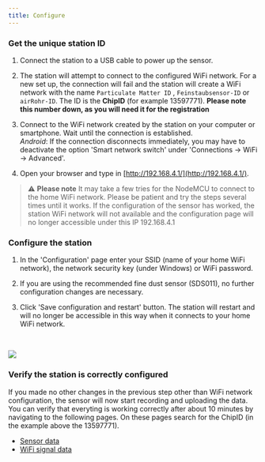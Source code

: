 ```yaml
---
title: Configure
---
```

### Get the unique station ID
1. Connect the station to a USB cable to power up the sensor.

2. The station will attempt to connect to the configured WiFi network. For a new set up, the connection will fail and the station will create a WiFi network with the name `Particulate Matter ID` , `Feinstaubsensor-ID` or `airRohr-ID`. The ID is the **ChipID** (for example 13597771). **Please note this number down, as you will need it for the registration**

3. Connect to the WiFi network created by the station on your computer or smartphone. Wait until the connection is established.<br>*Android*: If the connection disconnects immediately, you may have to deactivate the option 'Smart network switch' under 'Connections -> WiFi -> Advanced'.

4. Open your browser and type in [http://192.168.4.1/](http://192.168.4.1/).

> ⚠️ **Please note**  It may take a few tries for the NodeMCU to connect to the home WiFi network. Please be patient and try the steps several times until it works. If the configuration of the sensor has worked, the station WiFi network will not available and the configuration page will no longer accessible under this IP 192.168.4.1

### Configure the station
1. In the 'Configuration' page enter your SSID (name of your home WiFi network), the network security key (under Windows) or WiFi password.

2. If you are using the recommended fine dust sensor (SDS011), no further configuration changes are necessary.

3. Click 'Save configuration and restart' button. The station will restart and will no longer be accessible in this way when it connects to your home WiFi network.

<br>

![](../docs/airrohr_config_initial.jpg)
<br>

### Verify the station is correctly configured
If you made no other changes in the previous step other than WiFi network configuration, the sensor will now start recording and uploading the data. You can verify that everyting is working correctly after about 10 minutes by navigating to the following pages. On these pages search for the ChipID (in the example above the 13597771).

 * [Sensor data](http://www.madavi.de/sensor/graph.php)
 * [WiFi signal data](http://www.madavi.de/sensor/signal.php)
